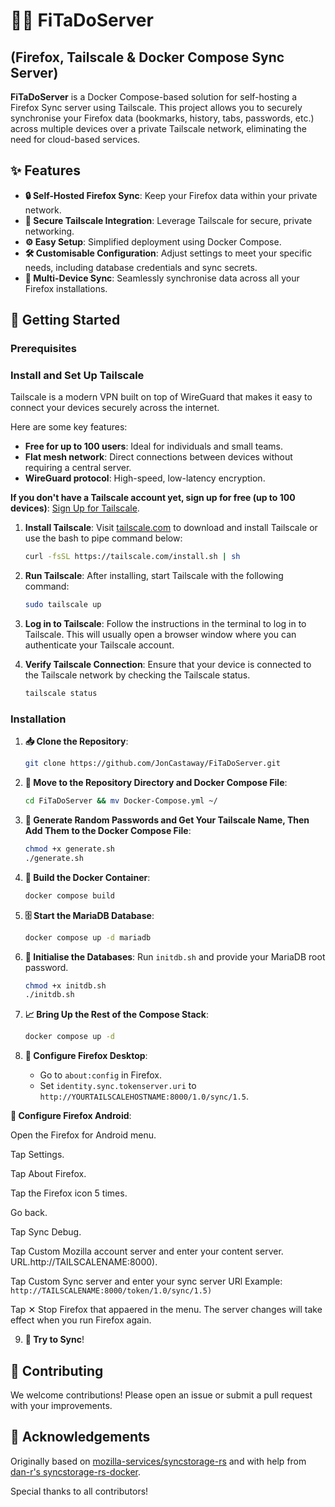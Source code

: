 # 🦊🚀 FiTaDoServer


## (Firefox, Tailscale & Docker Compose Sync Server)

**FiTaDoServer** is a Docker Compose-based solution for self-hosting a Firefox Sync server using Tailscale. This project allows you to securely synchronise your Firefox data (bookmarks, history, tabs, passwords, etc.) across multiple devices over a private Tailscale network, eliminating the need for cloud-based services.

## ✨ Features

- **🔒 Self-Hosted Firefox Sync**: Keep your Firefox data within your private network.
- **🔐 Secure Tailscale Integration**: Leverage Tailscale for secure, private networking.
- **⚙️ Easy Setup**: Simplified deployment using Docker Compose.
- **🛠 Customisable Configuration**: Adjust settings to meet your specific needs, including database credentials and sync secrets.
- **📱 Multi-Device Sync**: Seamlessly synchronise data across all your Firefox installations.

## 🚀 Getting Started

### Prerequisites

### Install and Set Up Tailscale

Tailscale is a modern VPN built on top of WireGuard that makes it easy to connect your devices securely across the internet.

Here are some key features:

- **Free for up to 100 users**: Ideal for individuals and small teams.
- **Flat mesh network**: Direct connections between devices without requiring a central server.
- **WireGuard protocol**: High-speed, low-latency encryption.

**If you don't have a Tailscale account yet, sign up for free (up to 100 devices)**: [Sign Up for Tailscale](https://tailscale.com).

1. **Install Tailscale**: Visit [tailscale.com](https://tailscale.com/download) to download and install Tailscale or use the bash to pipe command below:

    ```sh
    curl -fsSL https://tailscale.com/install.sh | sh
    ```

2. **Run Tailscale**: After installing, start Tailscale with the following command:

    ```sh
    sudo tailscale up
    ```

3. **Log in to Tailscale**: Follow the instructions in the terminal to log in to Tailscale. This will usually open a browser window where you can authenticate your Tailscale account.

4. **Verify Tailscale Connection**: Ensure that your device is connected to the Tailscale network by checking the Tailscale status.

    ```sh
    tailscale status
    ```

### Installation

1. **📥 Clone the Repository**:
    ```sh
    git clone https://github.com/JonCastaway/FiTaDoServer.git
    ```

2. **📂 Move to the Repository Directory and Docker Compose File**:
    ```sh
    cd FiTaDoServer && mv Docker-Compose.yml ~/
    ```

3. **🔐 Generate Random Passwords and Get Your Tailscale Name, Then Add Them to the Docker Compose File**:
    ```sh
    chmod +x generate.sh
    ./generate.sh
    ```

4. **🔧 Build the Docker Container**:
    ```sh
    docker compose build
    ```

5. **🗄 Start the MariaDB Database**:
    ```sh
    docker compose up -d mariadb
    ```

6. **🔧 Initialise the Databases**: Run `initdb.sh` and provide your MariaDB root password.
    ```sh
    chmod +x initdb.sh
    ./initdb.sh
    ```

7. **📈 Bring Up the Rest of the Compose Stack**:
    ```sh
    docker compose up -d
    ```

8. **🦊 Configure Firefox Desktop**:
    - Go to `about:config` in Firefox.
    - Set `identity.sync.tokenserver.uri` to `http://YOURTAILSCALEHOSTNAME:8000/1.0/sync/1.5`.


  **🦊 Configure Firefox Android**:

  Open the Firefox for Android menu.

  Tap Settings.

  Tap About Firefox.

  Tap the Firefox icon 5 times.

  Go back.

  Tap Sync Debug.

  Tap Custom Mozilla account server and enter your content server.    
  URL.http://TAILSCALENAME:8000).

  Tap Custom Sync server and enter your sync server URl
  Example: `http://TAILSCALENAME:8000/token/1.0/sync/1.5)`
 
  Tap ✕ Stop Firefox that appaered in the menu.
  The server changes will take effect when you run Firefox again.

9. **🚀 Try to Sync**!

## 🤝 Contributing

We welcome contributions! Please open an issue or submit a pull request with your improvements.

## 📝 Acknowledgements

Originally based on [mozilla-services/syncstorage-rs](https://github.com/mozilla-services/syncstorage-rs) and with help from [dan-r's syncstorage-rs-docker](https://github.com/dan-r/syncstorage-rs-docker).

Special thanks to all contributors!

